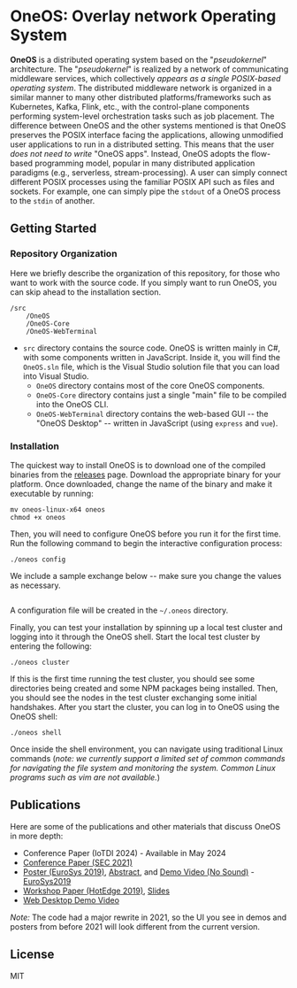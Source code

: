 # OneOS: Overlay network Operating System

**OneOS** is a distributed operating system based on the "*pseudokernel*" architecture.
The "*pseudokernel*" is realized by a network of communicating middleware services, which collectively *appears as a single POSIX-based operating system*.
The distributed middleware network is organized in a similar manner to many other distributed platforms/frameworks such as Kubernetes, Kafka, Flink, etc., with the control-plane components performing system-level orchestration tasks such as job placement.
The difference between OneOS and the other systems mentioned is that OneOS preserves the POSIX interface facing the applications, allowing unmodified user applications to run in a distributed setting. This means that the user *does not need to write* "OneOS apps". Instead, OneOS adopts the flow-based programming model, popular in many distributed application paradigms (e.g., serverless, stream-processing). A user can simply connect different POSIX processes using the familiar POSIX API such as files and sockets. For example, one can simply pipe the `stdout` of a OneOS process to the `stdin` of another.


## Getting Started

### Repository Organization

Here we briefly describe the organization of this repository, for those who want to work with the source code. If you simply want to run OneOS, you can skip ahead to the installation section.

```
/src
    /OneOS
    /OneOS-Core
    /OneOS-WebTerminal
```

* `src` directory contains the source code. OneOS is written mainly in C#, with some components written in JavaScript. Inside it, you will find the `OneOS.sln` file, which is the Visual Studio solution file that you can load into Visual Studio.
    * `OneOS` directory contains most of the core OneOS components.
    * `OneOS-Core` directory contains just a single "main" file to be compiled into the OneOS CLI.
    * `OneOS-WebTerminal` directory contains the web-based GUI -- the "OneOS Desktop" -- written in JavaScript (using `express` and `vue`).


### Installation

The quickest way to install OneOS is to download one of the compiled binaries from the [releases](https://github.com/DependableSystemsLab/OneOS/releases) page. Download the appropriate binary for your platform. Once downloaded, change the name of the binary and make it executable by running:

```
mv oneos-linux-x64 oneos
chmod +x oneos
```

Then, you will need to configure OneOS before you run it for the first time. Run the following command to begin the interactive configuration process:
```
./oneos config
```

We include a sample exchange below -- make sure you change the values as necessary.

```

```
A configuration file will be created in the `~/.oneos` directory.

Finally, you can test your installation by spinning up a local test cluster and logging into it through the OneOS shell.
Start the local test cluster by entering the following:
```
./oneos cluster
```

If this is the first time running the test cluster, you should see some directories being created and some NPM packages being installed. Then, you should see the nodes in the test cluster exchanging some initial handshakes. After you start the cluster, you can log in to OneOS using the OneOS shell:

```
./oneos shell
```

Once inside the shell environment, you can navigate using traditional Linux commands (*note: we currently support a limited set of common commands for navigating the file system and monitoring the system. Common Linux programs such as vim are not available.*)


## Publications

Here are some of the publications and other materials that discuss OneOS in more depth:

* Conference Paper (IoTDI 2024) - Available in May 2024
* [Conference Paper (SEC 2021)](https://ieeexplore.ieee.org/stamp/stamp.jsp?arnumber=9708969&casa_token=YqZL8J6f7fcAAAAA:z4GjMAaI_v5ERFvP_9n6UTcVG70h5UDIxbU5an_77bg4HJqyV9FUjgmPl-obbzhK8-MGKf7j&tag=1)
* [Poster (EuroSys 2019)](http://ece.ubc.ca/~kumseok/assets/OneOS-Poster-EuroSys19.pdf), [Abstract](https://www.eurosys2019.org/wp-content/uploads/2019/03/eurosys19posters-abstract72.pdf), and [Demo Video (No Sound)](http://ece.ubc.ca/~kumseok/assets/OneOS-Demo-EuroSys19.mp4) - [EuroSys2019](https://www.eurosys2019.org/accepted-posters/)
* [Workshop Paper (HotEdge 2019)](https://www.usenix.org/system/files/hotedge19-paper-jung_0.pdf), [Slides](https://www.usenix.org/sites/default/files/conference/protected-files/hotedge19_slides_jung.pdf)
* [Web Desktop Demo Video](http://ece.ubc.ca/~kumseok/assets/OneOS-2020Jan.mp4)

*Note:* The code had a major rewrite in 2021, so the UI you see in demos and posters from before 2021 will look different from the current version.


## License

MIT